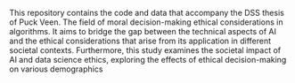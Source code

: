 This repository contains the code and data that accompany the DSS thesis of Puck Veen. The field of moral decision-making ethical considerations in algorithms. It aims to bridge the gap between the technical aspects of AI and the ethical considerations that arise from its application in different societal contexts. Furthermore, this study examines the societal impact of AI and data science ethics, exploring the effects of ethical decision-making on various demographics

